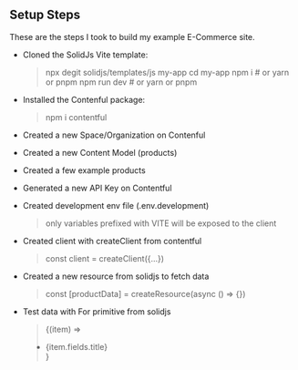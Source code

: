 ## Setup Steps

These are the steps I took to build my example E-Commerce site.

- Cloned the SolidJs Vite template:

  > npx degit solidjs/templates/js my-app
  > cd my-app
  > npm i # or yarn or pnpm
  > npm run dev # or yarn or pnpm

- Installed the Contenful package:

  > npm i contentful

- Created a new Space/Organization on Contenful

- Created a new Content Model (products)

- Created a few example products

- Generated a new API Key on Contentful

- Created development env file (.env.development)

  > only variables prefixed with VITE will be exposed to the client

- Created client with createClient from contentful

  > const client = createClient({...})

- Created a new resource from solidjs to fetch data

  > const [productData] = createResource(async () => {})

- Test data with For primitive from solidjs
  > <For each={productData()}>{(item) => <li>{item.fields.title}</li>}</For>
